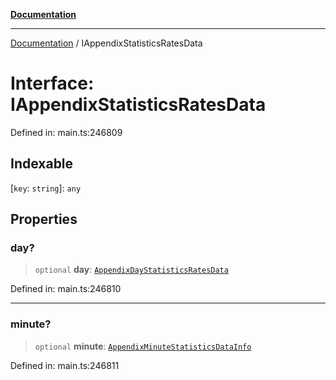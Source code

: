 [**Documentation**](../README.md)

***

[Documentation](../README.md) / IAppendixStatisticsRatesData

# Interface: IAppendixStatisticsRatesData

Defined in: main.ts:246809

## Indexable

\[`key`: `string`\]: `any`

## Properties

### day?

> `optional` **day**: [`AppendixDayStatisticsRatesData`](../classes/AppendixDayStatisticsRatesData.md)

Defined in: main.ts:246810

***

### minute?

> `optional` **minute**: [`AppendixMinuteStatisticsDataInfo`](../classes/AppendixMinuteStatisticsDataInfo.md)

Defined in: main.ts:246811
